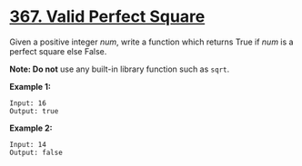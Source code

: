 # [367. Valid Perfect Square](https://leetcode.com/problems/valid-perfect-square/)

Given a positive integer _num_, write a function which returns True if _num_ is a perfect square else False.

**Note: Do not** use any built-in library function such as `sqrt`.

**Example 1:**

    Input: 16
    Output: true

**Example 2:**

    Input: 14
    Output: false
